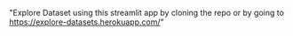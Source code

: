 "Explore Dataset using this streamlit app by cloning the repo or by going to https://explore-datasets.herokuapp.com/"
